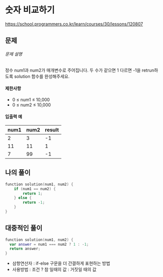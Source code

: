 # 숫자 비교하기 

https://school.programmers.co.kr/learn/courses/30/lessons/120807



## 문제

###### 문제 설명

정수 num1과 num2가 매개변수로 주어집니다. 두 수가 같으면 1 다르면 -1을 retrun하도록 solution 함수를 완성해주세요.

#### 제한사항

- 0 ≤ num1 ≤ 10,000
- 0 ≤ num2 ≤ 10,000

#### 입출력 예
| num1 | num2 | result |
| ---- | ---- | ------ |
| 2	   | 3	  | -1     |
| 11	 | 11	  | 1      |
| 7    | 99   | -1     |



## 나의 풀이
```swift
function solution(num1, num2) {
    if (num1 == num2) {
        return 1;
    } else {
        return -1;
    }
}
```

## 대중적인 풀이
```swift
function solution(num1, num2) {
  var answer = num1 === num2 ? 1 : -1;
  return answer; 
}
```

- 삼항연산자 : if-else 구문을 더 간결하게 표현하는 방법
- 사용방법 : 조건 ? 참 일때의 값 : 거짓일 때의 값

